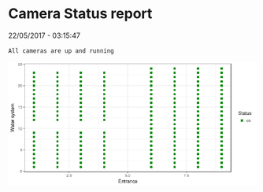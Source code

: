 Camera Status report
================
22/05/2017 - 03:15:47

    All cameras are up and running

![](camreport_files/figure-markdown_github/unnamed-chunk-2-1.png)
